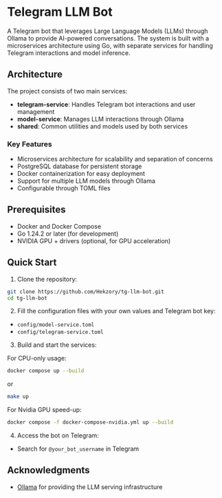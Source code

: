 # Telegram LLM Bot

A Telegram bot that leverages Large Language Models (LLMs) through Ollama to provide AI-powered conversations. The system is built with a microservices architecture using Go, with separate services for handling Telegram interactions and model inference.

## Architecture

The project consists of two main services:

- **telegram-service**: Handles Telegram bot interactions and user management
- **model-service**: Manages LLM interactions through Ollama
- **shared**: Common utilities and models used by both services

### Key Features

- Microservices architecture for scalability and separation of concerns
- PostgreSQL database for persistent storage
- Docker containerization for easy deployment
- Support for multiple LLM models through Ollama
- Configurable through TOML files

## Prerequisites

- Docker and Docker Compose
- Go 1.24.2 or later (for development)
- NVIDIA GPU + drivers (optional, for GPU acceleration)

## Quick Start

1. Clone the repository:

```bash
git clone https://github.com/Hekzory/tg-llm-bot.git
cd tg-llm-bot
```

2. Fill the configuration files with your own values and Telegram bot key:

- `config/model-service.toml`
- `config/telegram-service.toml`

3. Build and start the services:

For CPU-only usage:

```bash
docker compose up --build
```

or

```bash
make up
```

For Nvidia GPU speed-up:

```bash
docker compose -f docker-compose-nvidia.yml up --build
```

4. Access the bot on Telegram:

- Search for `@your_bot_username` in Telegram

## Acknowledgments

- [Ollama](https://ollama.ai/) for providing the LLM serving infrastructure

